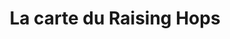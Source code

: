 ---
title: La carte du Raising Hops
description: Découvrez la carte du Raising Hops. Bières pression ou canette, cocktails, vins, spiritueux, softs, en-cas... Faites vous plaisir avec des produits artisanaux et sains !
layout: menu
---